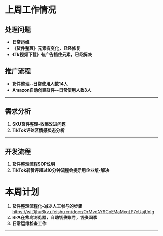 # 上周工作情况

## **处理问题**
- **日常运维**
- **《货件整理》元素有变化，已经修复**
- **《Tk视频下载》有广告挡住元素，已经解决**


## **推广流程**
- **货件整理--日常使用人数14人**
- **Amazon自动创建货件--日常使用人数3人**

---

## **需求分析**
1. **SKU货件整理-收集改进问题**
2. **TikTok评论区情感状态分析**

---

## **开发流程**
1. **货件整理流程SOP说明**
2. **TikTok转赞评超过10分钟流程会提示用企业版-解决**


# 本周计划
1. **货件整理流程化-减少人工参与的步骤**
https://wit0jhu6kvu.feishu.cn/docx/OrMvdAY9CoEMaMxqLP7cUajUnIg
2. **RPA在紫鸟浏览器，自动切换账号，切换国家**
3. **日常运维检查工作**

---
